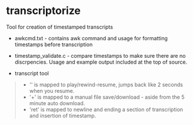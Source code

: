 transcriptorize
===============

Tool for creation of timestamped transcripts

* awkcmd.txt - contains awk command and usage for formatting timestamps before transcription
* timestamp_validate.c - compare timestamps to make sure there are no discrpencies. Usage and example output included at the top of source. 

* transcript tool 
>* '\' is mapped to play/rewind-resume, jumps back like 2 seconds when you resume. 
>* '+' is mapped to a manual file save/download - aside from the 5 minute auto download. 
>* 'ret' is mapped to newline and ending a section of transcription and insertion of timestamp. 

